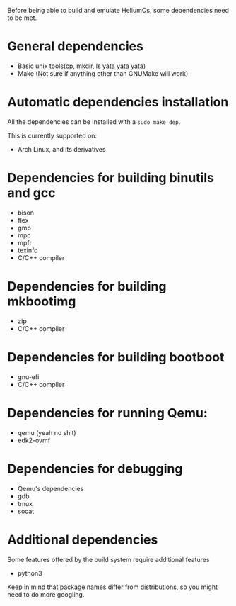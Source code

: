 Before being able to build and emulate HeliumOs, some dependencies need to be
met.

# General dependencies
- Basic unix tools(cp, mkdir, ls yata yata yata)
- Make (Not sure if anything other than GNUMake will work)

# Automatic dependencies installation
All the dependencies can be installed with a `sudo make dep`.

This is currently supported on:
* Arch Linux, and its derivatives

# Dependencies for building binutils and gcc
- bison
- flex
- gmp
- mpc
- mpfr
- texinfo
- C/C++ compiler

# Dependencies for building mkbootimg
- zip
- C/C++ compiler

# Dependencies for building bootboot
- gnu-efi
- C/C++ compiler

# Dependencies for running Qemu:
- qemu (yeah no shit)
- edk2-ovmf

# Dependencies for debugging
- Qemu's dependencies
- gdb
- tmux
- socat

# Additional dependencies
Some features offered by the build system require additional features
- python3

Keep in mind that package names differ from distributions, so you might need to
do more googling.
